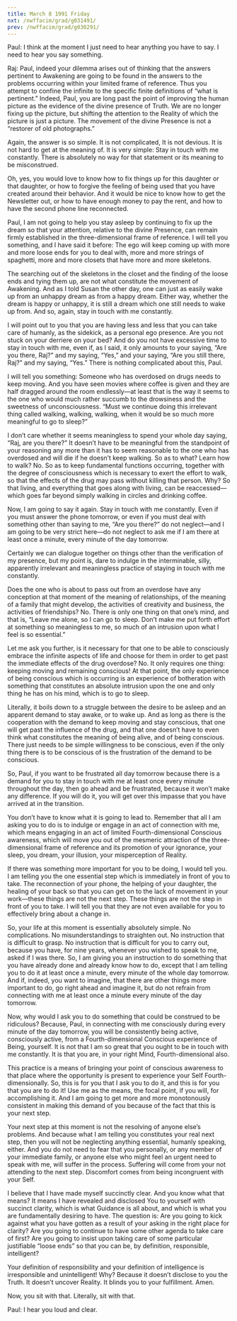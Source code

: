```yaml
---
title: March 8 1991 Friday
nxt: /nwffacim/grad/g031491/
prev: /nwffacim/grad/g030291/
---
```


Paul: I think at the moment I just need to hear anything you have to
say. I need to hear you say something.

Raj: Paul, indeed your dilemma arises out of thinking that the answers
pertinent to Awakening are going to be found in the answers to the
problems occurring within your limited frame of reference. Thus you
attempt to confine the infinite to the specific finite definitions of
“what is pertinent.” Indeed, Paul, you are long past the point of
improving the human picture as the evidence of the divine presence of
Truth. We are no longer fixing up the picture, but shifting the
attention to the Reality of which the picture is just a picture. The
movement of the divine Presence is not a “restorer of old photographs.”

Again, the answer is so simple. It is not complicated, It is not
devious. It is not hard to get at the meaning of. It is very simple:
Stay in touch with me constantly. There is absolutely no way for that
statement or its meaning to be misconstrued.

Oh, yes, you would love to know how to fix things up for this daughter
or that daughter, or how to forgive the feeling of being used that you
have created around their behavior. And it would be nice to know how to
get the Newsletter out, or how to have enough money to pay the rent, and
how to have the second phone line reconnected.

Paul, I am not going to help you stay asleep by continuing to fix up the
dream so that your attention, relative to the divine Presence, can
remain firmly established in the three-dimensional frame of reference. I
will tell you something, and I have said it before: The ego will keep
coming up with more and more loose ends for you to deal with, more and
more strings of spaghetti, more and more closets that have more and more
skeletons.

The searching out of the skeletons in the closet and the finding of the
loose ends and tying them up, are not what constitute the movement of
Awakening. And as I told Susan the other day, one can just as easily
wake up from an unhappy dream as from a happy dream. Either way, whether
the dream is happy or unhappy, it is still a dream which one still needs
to wake up from. And so, again, stay in touch with me constantly.

I will point out to you that you are having less and less that you can
take care of humanly, as the sidekick, as a personal ego presence. Are
you not stuck on your derriere on your bed? And do you not have
excessive time to stay in touch with me, even if, as I said, it only
amounts to your saying, “Are you there, Raj?” and my saying, “Yes,” and
your saying, “Are you still there, Raj?” and my saying, “Yes.” There is
nothing complicated about this, Paul.

I will tell you something: Someone who has overdosed on drugs needs to
keep moving. And you have seen movies where coffee is given and they are
half dragged around the room endlessly—at least that is the way it seems
to the one who would much rather succumb to the drowsiness and the
sweetness of unconsciousness. “Must we continue doing this irrelevant
thing called walking, walking, walking, when it would be so much more
meaningful to go to sleep?”

I don’t care whether it seems meaningless to spend your whole day
saying, “Raj, are you there?” It doesn’t have to be meaningful from the
standpoint of your reasoning any more than it has to seem reasonable to
the one who has overdosed and will die if he doesn’t keep walking. So as
to what? Learn how to walk? No. So as to keep fundamental functions
occurring, together with the degree of consciousness which is necessary
to exert the effort to walk, so that the effects of the drug may pass
without killing that person. Why? So that living, and everything that
goes along with living, can be reaccessed—which goes far beyond simply
walking in circles and drinking coffee.

Now, I am going to say it again. Stay in touch with me constantly. Even
if you must answer the phone tomorrow, or even if you must deal with
something other than saying to me, “Are you there?” do not neglect—and I
am going to be very strict here—do not neglect to ask me if I am there
at least once a minute, every minute of the day tomorrow.

Certainly we can dialogue together on things other than the verification
of my presence, but my point is, dare to indulge in the interminable,
silly, apparently irrelevant and meaningless practice of staying in
touch with me constantly.

Does the one who is about to pass out from an overdose have any
conception at that moment of the meaning of relationships, of the
meaning of a family that might develop, the activities of creativity and
business, the activities of friendships? No. There is only one thing on
that one’s mind, and that is, “Leave me alone, so I can go to sleep.
Don’t make me put forth effort at something so meaningless to me, so
much of an intrusion upon what I feel is so essential.”

Let me ask you further, is it necessary for that one to be able to
consciously embrace the infinite aspects of life and choose for them in
order to get past the immediate effects of the drug overdose? No. It
only requires one thing: keeping moving and remaining conscious! At that
point, the only experience of being conscious which is occurring is an
experience of botheration with something that constitutes an absolute
intrusion upon the one and only thing he has on his mind, which is to go
to sleep.

Literally, it boils down to a struggle between the desire to be asleep
and an apparent demand to stay awake, or to wake up. And as long as
there is the cooperation with the demand to keep moving and stay
conscious, that one will get past the influence of the drug, and that
one doesn’t have to even think what constitutes the meaning of being
alive, and of being conscious. There just needs to be simple willingness
to be conscious, even if the only thing there is to be conscious of is
the frustration of the demand to be conscious.

So, Paul, if you want to be frustrated all day tomorrow because there is
a demand for you to stay in touch with me at least once every minute
throughout the day, then go ahead and be frustrated, because it won’t
make any difference. If you will do it, you will get over this impasse
that you have arrived at in the transition.

You don’t have to know what it is going to lead to. Remember that all I
am asking you to do is to indulge or engage in an act of connection with
me, which means engaging in an act of limited Fourth-dimensional
Conscious awareness, which will move you out of the mesmeric attraction
of the three-dimensional frame of reference and its promotion of your
ignorance, your sleep, you dream, your illusion, your misperception of
Reality.

If there was something more important for you to be doing, I would tell
you. I am telling you the one essential step which is immediately in
front of you to take. The reconnection of your phone, the helping of
your daughter, the healing of your back so that you can get on to the
lack of movement in your work—these things are not the next step. These
things are not the step in front of you to take. I will tell you that
they are not even available for you to effectively bring about a change
in.

So, your life at this moment is essentially absolutely simple. No
complications. No misunderstandings to straighten out. No instruction
that is difficult to grasp. No instruction that is difficult for you to
carry out, because you have, for nine years, whenever you wished to
speak to me, asked if I was there. So, I am giving you an instruction to
do something that you have already done and already know how to do,
except that I am telling you to do it at least once a minute, every
minute of the whole day tomorrow. And if, indeed, you want to imagine,
that there are other things more important to do, go right ahead and
imagine it, but do not refrain from connecting with me at least once a
minute every minute of the day tomorrow.

Now, why would I ask you to do something that could be construed to be
ridiculous? Because, Paul, in connecting with me consciously during
every minute of the day tomorrow, you will be consistently being active,
consciously active, from a Fourth-dimensional Conscious experience of
Being, yourself. It is not that I am so great that you ought to be in
touch with me constantly. It is that you are, in your right Mind,
Fourth-dimensional also.

This practice is a means of bringing your point of conscious awareness
to that place where the opportunity is present to experience your Self
Fourth-dimensionally. So, this is for you that I ask you to do it, and
this is for you that you are to do it! Use me as the means, the focal
point, if you will, for accomplishing it. And I am going to get more and
more monotonously consistent in making this demand of you because of the
fact that this is your next step.

Your next step at this moment is not the resolving of anyone else’s
problems. And because what I am telling you constitutes your real next
step, then you will not be neglecting anything essential, humanly
speaking, either. And you do not need to fear that you personally, or
any member of your immediate family, or anyone else who might feel an
urgent need to speak with me, will suffer in the process. Suffering will
come from your not attending to the next step. Discomfort comes from
being incongruent with your Self.

I believe that I have made myself succinctly clear. And you know what
that means? It means I have revealed and disclosed You to yourself with
succinct clarity, which is what Guidance is all about, and which is what
you are fundamentally desiring to have. The question is: Are you going
to kick against what you have gotten as a result of your asking in the
right place for clarity? Are you going to continue to have some other
agenda to take care of first? Are you going to insist upon taking care
of some particular justifiable “loose ends” so that you can be, by
definition, responsible, intelligent?

Your definition of responsibility and your definition of intelligence is
irresponsible and unintelligent! Why? Because it doesn’t disclose to you
the Truth. It doesn’t uncover Reality. It blinds you to your
fulfillment. Amen.

Now, you sit with that. Literally, sit with that.

Paul: I hear you loud and clear.
